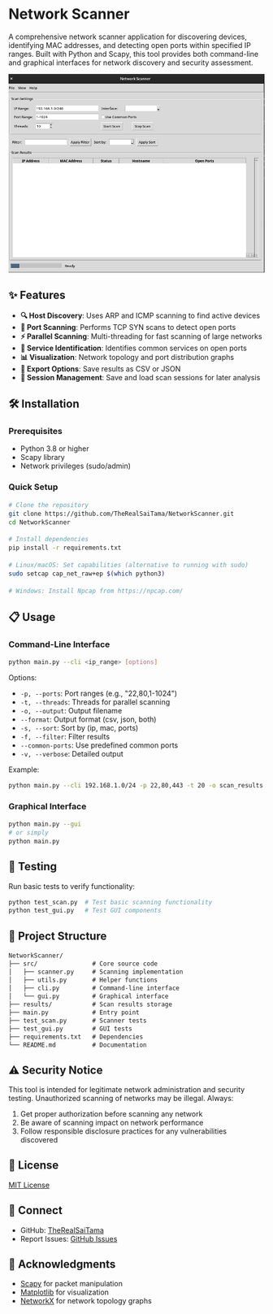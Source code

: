 # Network Scanner

A comprehensive network scanner application for discovering devices, identifying MAC addresses, and detecting open ports within specified IP ranges. Built with Python and Scapy, this tool provides both command-line and graphical interfaces for network discovery and security assessment.

![Network Scanner](https://raw.githubusercontent.com/TheRealSaiTama/NetworkScanner/main/image.png)

## ✨ Features

- **🔍 Host Discovery**: Uses ARP and ICMP scanning to find active devices
- **🚪 Port Scanning**: Performs TCP SYN scans to detect open ports
- **⚡ Parallel Scanning**: Multi-threading for fast scanning of large networks
- **🔖 Service Identification**: Identifies common services on open ports
- **📊 Visualization**: Network topology and port distribution graphs
- **💾 Export Options**: Save results as CSV or JSON
- **📂 Session Management**: Save and load scan sessions for later analysis

## 🛠️ Installation

### Prerequisites

- Python 3.8 or higher
- Scapy library
- Network privileges (sudo/admin)

### Quick Setup

```bash
# Clone the repository
git clone https://github.com/TheRealSaiTama/NetworkScanner.git
cd NetworkScanner

# Install dependencies
pip install -r requirements.txt

# Linux/macOS: Set capabilities (alternative to running with sudo)
sudo setcap cap_net_raw+ep $(which python3)

# Windows: Install Npcap from https://npcap.com/
```

## 📋 Usage

### Command-Line Interface

```bash
python main.py --cli <ip_range> [options]
```

Options:
- `-p, --ports`: Port ranges (e.g., "22,80,1-1024")
- `-t, --threads`: Threads for parallel scanning
- `-o, --output`: Output filename
- `--format`: Output format (csv, json, both)
- `-s, --sort`: Sort by (ip, mac, ports)
- `-f, --filter`: Filter results
- `--common-ports`: Use predefined common ports
- `-v, --verbose`: Detailed output

Example:
```bash
python main.py --cli 192.168.1.0/24 -p 22,80,443 -t 20 -o scan_results
```

### Graphical Interface

```bash
python main.py --gui
# or simply
python main.py
```

## 🧪 Testing

Run basic tests to verify functionality:

```bash
python test_scan.py  # Test basic scanning functionality
python test_gui.py   # Test GUI components
```

## 📁 Project Structure

```
NetworkScanner/
├── src/               # Core source code
│   ├── scanner.py     # Scanning implementation
│   ├── utils.py       # Helper functions
│   ├── cli.py         # Command-line interface
│   └── gui.py         # Graphical interface
├── results/           # Scan results storage
├── main.py            # Entry point
├── test_scan.py       # Scanner tests
├── test_gui.py        # GUI tests
├── requirements.txt   # Dependencies
└── README.md          # Documentation
```

## ⚠️ Security Notice

This tool is intended for legitimate network administration and security testing. Unauthorized scanning of networks may be illegal. Always:

1. Get proper authorization before scanning any network
2. Be aware of scanning impact on network performance
3. Follow responsible disclosure practices for any vulnerabilities discovered

## 📄 License

[MIT License](https://github.com/TheRealSaiTama/NetworkScanner/blob/main/LICENSE)

## 🔗 Connect

- GitHub: [TheRealSaiTama](https://github.com/TheRealSaiTama)
- Report Issues: [GitHub Issues](https://github.com/TheRealSaiTama/NetworkScanner/issues)

## 🙏 Acknowledgments

- [Scapy](https://scapy.net/) for packet manipulation
- [Matplotlib](https://matplotlib.org/) for visualization
- [NetworkX](https://networkx.org/) for network topology graphs
